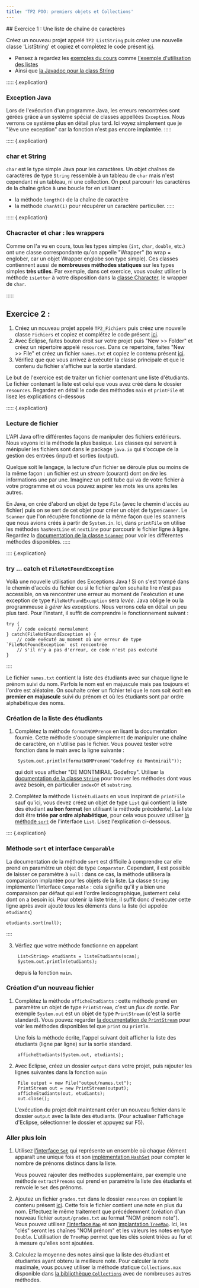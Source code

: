 ```yaml
---
title: 'TP2 POO: premiers objets et Collections'
---
```


<section class="content">
## Exercice 1 : Une liste de chaîne de caractères

Créez un nouveau projet appelé `TP2_ListString` puis créez une nouvelle classe 'ListString' et copiez et complétez le code présent [ici](https://raw.githubusercontent.com/VivianePons/JavaBIBS/main/exercices/TP2_ListString/src/ListString.java).

* Pensez à regardez les [exemples du cours](https://github.com/VivianePons/JavaBIBS/tree/main/code) comme [l'exemple d'utilisation des listes](https://github.com/VivianePons/JavaBIBS/blob/main/code/ExempleCollections/src/ExempleCollections.java)
* Ainsi que [la Javadoc pour la class String](https://docs.oracle.com/en/java/javase/17/docs/api/java.base/java/lang/String.html)

::::: {.explication}
### Exception Java

Lors de l'exécution d'un programme Java, les erreurs rencontrées sont gérées grâce à un système spécial de classes appellées `Exception`. Nous verrons ce système plus en détail plus tard. Ici voyez simplement que je "lève une exception" car la fonction n'est pas encore implantée. 
:::::

::::: {.explication}
### char et String

`char` est le type simple Java pour les caractères. Un objet chaînes de caractères de type `String` ressemble à un tableau de `char` mais n'est cependant ni un tableau, ni une collection. On peut parcourir les caractères de la chaîne grâce à une boucle for en utilisant :

* la méthode `length()` de la chaîne de caractère
* la méthode `charAt(i)` pour récupérer un caractère particulier.
:::::

::::: {.explication}
### Chacracter et char : les wrappers

Comme on l'a vu en cours, tous les types simples (`int`, `char`, `double`, etc.) ont une classe correspondante qu'on appelle "Wrapper" (to wrap = englober, car un objet Wrapper englobe son type simple). Ces classes contiennent aussi de **nombreuses méthodes statiques** sur les types simples **très utiles**. Par exemple, dans cet exercice, vous voulez utiliser la méthode `isLetter` à votre disposition dans la [classe Character](https://docs.oracle.com/en/java/javase/17/docs/api/java.base/java/lang/Character.html), le wrapper de `char`.

:::::

## Exercice 2 : 

1. Créez un nouveau projet appelé `TP2_Fichiers` puis créez une nouvelle classe `Fichiers` et copiez et complétez le code présent [ici](https://raw.githubusercontent.com/VivianePons/JavaBIBS/main/exercices/TP2_Fichiers/src/Fichiers.java).
2. Avec Eclipse, faites bouton droit sur votre projet puis "New >> Folder" et créez un répertoire appelé `resources`. Dans ce repertoire, faites "New >> File" et créez un fichier `names.txt` et copiez le contenu présent [ici](https://raw.githubusercontent.com/VivianePons/JavaBIBS/main/exercices/TP2_Fichiers/resources/names.txt).
3. Vérifiez que que vous arrivez à exécuter la classe principale et que le contenu du fichier s'affiche sur la sortie standard.

Le but de l'exercice est de traiter un fichier contenant une liste d'étudiants. Le fichier contenant la liste est celui que vous avez créé dans le dossier `resources`. Regardez en détail le code des méthodes `main` et `printFile` et lisez les explications ci-dessous

::::: {.explication}
### Lecture de fichier

L'API Java offre différentes façons de manipuler des fichiers extérieurs. Nous voyons ici la méthode la plus basique. Les classes qui servent à ménipuler les fichiers sont dans le package `java.io` qui s'occupe de la gestion des entrées (input) et sorties (output). 

Quelque soit le langage, la lecture d'un fichier se déroule plus ou moins de la même façon : un fichier est un *stream* (courant) dont on *tire* les informations une par une. Imaginez un petit tube qui va de votre fichier à votre programme et où vous pouvez aspirer les mots les uns après les autres.

En Java, on crée d'abord un objet de type `File` (avec le chemin d'accès au fichier) puis on se sert de cet objet pour créer un objet de type`Scanner`. Le `Scanner` que l'on récupère fonctionne de la même façon que les scanners que nous avions créés à partir de `System.in`.  Ici, dans `printFile` on utilise les méthodes `hasNextLine` et `nextLine` pour parcourir le fichier ligne à ligne. Regardez la [documentation de la classe `Scanner`](https://docs.oracle.com/en/java/javase/17/docs/api/java.base/java/util/Scanner.html) pour voir les différentes méthodes disponibles.
:::::

:::: {.explication}
### try ... catch et `FileNotFoundException`

Voilà une nouvelle utilisation des Exceptions Java ! Si on s'est trompé dans le chemin d'accès du fichier ou si le fichier qu'on souhaite lire n'est pas accessible, on va rencontrer une erreur au moment de l'exécution et une exception de type `FileNotFoundException` sera *levée*. Java oblige le ou la programmeuse à *gérer les exceptions*. Nous verrons cela en détail un peu plus tard. Pour l'instant, il suffit de comprendre le fonctionnement suivant :

~~~~{ .java}
try {
    // code exécuté normalement
} catch(FileNotFoundException e) {
	// code exécuté au moment où une erreur de type `FileNotFoundException` est rencontrée
	// s'il n'y a pas d'erreur, ce code n'est pas exécuté
}
~~~~

::::

Le fichier `names.txt` contient la liste des étudiants avec sur chaque ligne le prénom suivi du nom. Parfois le nom est en majuscule mais pas toujours et l'ordre est aléatoire. On souhaite créer un fichier tel que le nom soit écrit **en premier en majuscule** suivi du prénom et où les étudiants sont par ordre alphabétique des noms.

### Création de la liste des étudiants

1. Complétez la méthode `formatNOMPrenom` en lisant la documentation fournie. Cette méthode s'occupe simplement de manipuler une chaîne de caractère, on n'utilise pas le fichier. Vous pouvez tester votre fonction dans le main avec la ligne suivante :

        System.out.println(formatNOMPrenom("Godefroy de Montmirail"));
   
   qui doit vous afficher "DE MONTMIRAIL Godefroy". Utiliser la [documentation de la classe `String`](https://docs.oracle.com/en/java/javase/17/docs/api/java.base/java/lang/String.html) pour trouver les méthodes dont vous avez besoin, en particulier `indexOf` et `substring`.
   
2. Complétez la méthode `listeEtudiants` en vous inspirant de `printFile` sauf qu'ici, vous devez créez un objet de type `List` qui contient la liste des étudiant **au bon format** (en utilisant la méthode précédente). La liste doit être **triée par ordre alphabétique**, pour cela vous pouvez utiliser [la méthode `sort`](https://docs.oracle.com/en/java/javase/17/docs/api/java.base/java/util/List.html#sort(java.util.Comparator)) de l'interface `List`. Lisez l'explication ci-dessous.

 
:::: {.explication}
### Méthode `sort` et interface `Comparable`

La documentation de la méthode `sort` est difficile à comprendre car elle prend en paramètre un objet de type `Comparator`. Cependant, il est possible de laisser ce paramètre à `null` : dans ce cas, la méthode utilisera la comparaison implantée pour les objets de la liste. La classe `String` implémente l'interface `Comparable` : cela signifie qu'il y a bien une comparaison par défaut qui est l'ordre lexicographique, justement celui dont on a besoin ici. Pour obtenir la liste triée, il suffit donc d'exécuter cette ligne après avoir ajouté tous les éléments dans la liste (ici appelée `etudiants`)

    etudiants.sort(null);
::::

3. Vérfiez que votre méthode fonctionne en appelant 

        List<String> etudiants = listeEtudiants(scan);
		System.out.println(etudiants);

   depuis la fonction `main`.
   
### Création d'un nouveau fichier

1. Complétez la méthode `afficheEtudiants` : cette méthode prend en paramètre un objet de type `PrintStream`, c'est un *flux de sortie*. Par exemple `System.out` est un objet de type `PrintStream` (c'est la sortie standard). Vous pouvez regarder [la documentation de `PrintStream`](https://docs.oracle.com/en/java/javase/18/docs/api/java.base/java/io/PrintStream.html) pour voir les méthodes disponibles tel que `print` ou `println`. 

   Une fois la méthode écrite, l'appel suivant doit afficher la liste des étudiants (ligne par ligne) sur la sortie standard.
   
        afficheEtudiants(System.out, etudiants);

2. Avec Eclipse, créez un dossier `output` dans votre projet, puis rajouter les lignes suivantes dans la fonction `main`

        File output = new File("output/names.txt");
		PrintStream out = new PrintStream(output);
		afficheEtudiants(out, etudiants);
		out.close();

   L'exécution du projet doit maintenant créer un nouveau fichier dans le dossier `output` avec la liste des étudiants. (Pour actualiser l'affichage d'Eclipse, sélectionner le dossier et appuyez sur F5).
   
### Aller plus loin

1. Utilisez [l'interface `Set`](https://docs.oracle.com/en/java/javase/17/docs/api/java.base/java/util/Set.html) qui représente un ensemble où chaque élément apparaît une unique fois et son [implémentation `HashSet`](https://docs.oracle.com/en/java/javase/17/docs/api/java.base/java/util/HashSet.html) pour compter le nombre de prénoms distincs dans la liste.

   Vous pouvez rajouter des méthodes supplémentaire, par exemple une méthode `extractPrenoms` qui prend en paramètre la liste des étudiants et renvoie le `Set` des prénoms.
   
2. Ajoutez un fichier `grades.txt` dans le dossier `resources` en copiant le contenu présent [ici](https://raw.githubusercontent.com/VivianePons/JavaBIBS/main/exercices/TP2_Fichiers/resources/grades.txt). Cette fois le fichier contient une note en plus du nom. Effectuez le même traitement que précédemment (création d'un nouveau fichier `output/grades.txt` au format "NOM prénom note"). Vous pouvez utilisez [l'interface `Map`](https://docs.oracle.com/en/java/javase/18/docs/api/java.base/java/util/Map.html) et son [implantation `TreeMap`](https://docs.oracle.com/en/java/javase/18/docs/api/java.base/java/util/TreeMap.html). Ici, les "clés" seront les chaînes "NOM prénom" et les valeurs les notes en type `Double`. L'utilisation de `TreeMap` permet que les clés soient triées au fur et à mesure qu'elles sont ajoutées.

3. Calculez la moyenne des notes ainsi que la liste des étudiant et étudiantes ayant obtenu la meilleure note. Pour calculer la note maximale, vous pouvez utiliser la méthode statique `Collections.max` disponible dans [la bibliothèque `Collections`](https://docs.oracle.com/en/java/javase/18/docs/api/java.base/java/util/Collections.html) avec de nombreuses autres méthodes.

</section>
